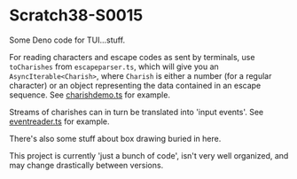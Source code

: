 # Scratch38-S0015

Some Deno code for TUI...stuff.

For reading characters and escape codes as sent by terminals, use `toCharishes` from `escapeparser.ts`,
which will give you an `AsyncIterable<Charish>`, where `Charish` is either a number (for a regular character)
or an object representing the data contained in an escape sequence.
See [charishdemo.ts](./src/demo/ts/charishdemo.ts) for example.


Streams of charishes can in turn be translated into 'input events'.
See [eventreader.ts](./src/demo/ts/eventinutdemo.ts) for example.


There's also some stuff about box drawing buried in here.

This project is currently 'just a bunch of code',
isn't very well organized, and may change drastically between versions.
